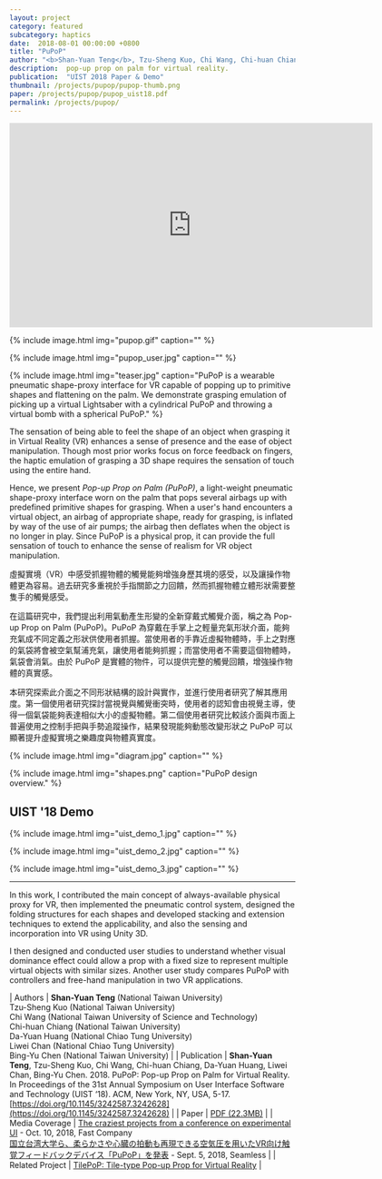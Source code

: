 ```yaml
---
layout: project
category: featured
subcategory: haptics
date:  2018-08-01 00:00:00 +0800
title: "PuPoP"
author: "<b>Shan-Yuan Teng</b>, Tzu-Sheng Kuo, Chi Wang, Chi-huan Chiang, Da-Yuan Huang, Liwei Chan, Bing-Yu Chen"
description:  pop-up prop on palm for virtual reality.
publication:  "UIST 2018 Paper & Demo"
thumbnail: /projects/pupop/pupop-thumb.png
paper: /projects/pupop/pupop_uist18.pdf
permalink: /projects/pupop/
---
```


<div class="video-wrapper">
  <iframe width="640" height="360" src="https://www.youtube.com/embed/UpWDa-jgC-I" frameborder="0" allowfullscreen></iframe>
</div>

{% include image.html
           img="pupop.gif"
           caption="" %}

{% include image.html
           img="pupop_user.jpg"
           caption="" %}

{% include image.html
           img="teaser.jpg"
           caption="PuPoP is a wearable pneumatic shape-proxy interface for VR capable of popping up to primitive shapes and flattening on the palm. We demonstrate grasping emulation of picking up a virtual Lightsaber with a cylindrical PuPoP and throwing a virtual bomb with a spherical PuPoP." %}

The sensation of being able to feel the shape of an object when grasping it in Virtual Reality (VR) enhances a sense of presence and the ease of object manipulation. Though most prior works focus on force feedback on fingers, the haptic emulation of grasping a 3D shape requires the sensation of touch using the entire hand.

Hence, we present _Pop-up Prop on Palm (PuPoP)_, a light-weight pneumatic shape-proxy interface worn on the palm that pops several airbags up with predefined primitive shapes for grasping. When a user's hand encounters a virtual object, an airbag of appropriate shape, ready for grasping, is inflated by way of the use of air pumps; the airbag then deflates when the object is no longer in play. Since PuPoP is a physical prop, it can provide the full sensation of touch to enhance the sense of realism for VR object manipulation.

虛擬實境（VR）中感受抓握物體的觸覺能夠增強身歷其境的感受，以及讓操作物體更為容易。過去研究多重視於手指關節之力回饋，然而抓握物體立體形狀需要整隻手的觸覺感受。

在這篇研究中，我們提出利用氣動產生形變的全新穿戴式觸覺介面，稱之為 Pop-up Prop on Palm (PuPoP)。PuPoP 為穿戴在手掌上之輕量充氣形狀介面，能夠充氣成不同定義之形狀供使用者抓握。當使用者的手靠近虛擬物體時，手上之對應的氣袋將會被空氣幫浦充氣，讓使用者能夠抓握；而當使用者不需要這個物體時，氣袋會消氣。由於 PuPoP 是實體的物件，可以提供完整的觸覺回饋，增強操作物體的真實感。

本研究探索此介面之不同形狀結構的設計與實作，並進行使用者研究了解其應用度。第一個使用者研究探討當視覺與觸覺衝突時，使用者的認知會由視覺主導，使得一個氣袋能夠表達相似大小的虛擬物體。第二個使用者研究比較該介面與市面上普遍使用之控制手把與手勢追蹤操作，結果發現能夠動態改變形狀之 PuPoP 可以顯著提升虛擬實境之樂趣度與物體真實度。

{% include image.html
           img="diagram.jpg"
           caption="" %}

{% include image.html
           img="shapes.png"
           caption="PuPoP design overview." %}

## UIST '18 Demo

{% include image.html
           img="uist_demo_1.jpg"
           caption="" %}
           
{% include image.html
           img="uist_demo_2.jpg"
           caption="" %}
           
{% include image.html
           img="uist_demo_3.jpg"
           caption="" %}

---

In this work, I contributed the main concept of always-available physical proxy for VR, then implemented the pneumatic control system, designed the folding structures for each shapes and developed stacking and extension techniques to extend the applicability, and also the sensing and incorporation into VR using Unity 3D.

I then designed and conducted user studies to understand whether visual dominance effect could allow a prop with a fixed size to represent multiple virtual objects with similar sizes. Another user study compares PuPoP with controllers and free-hand manipulation in two VR applications.

| Authors | **Shan-Yuan Teng** (National Taiwan University)<br>Tzu-Sheng Kuo (National Taiwan University)<br>Chi Wang (National Taiwan University of Science and Technology)<br>Chi-huan Chiang (National Taiwan University)<br>Da-Yuan Huang (National Chiao Tung University)<br>Liwei Chan (National Chiao Tung University)<br>Bing-Yu Chen (National Taiwan University) |
| Publication | **Shan-Yuan Teng**, Tzu-Sheng Kuo, Chi Wang, Chi-huan Chiang, Da-Yuan Huang, Liwei Chan, Bing-Yu Chen. 2018. PuPoP: Pop-up Prop on Palm for Virtual Reality. In Proceedings of the 31st Annual Symposium on User Interface Software and Technology (UIST ‘18). ACM, New York, NY, USA, 5-17. [https://doi.org/10.1145/3242587.3242628](https://doi.org/10.1145/3242587.3242628) |
| Paper | [PDF (22.3MB)](pupop_uist18.pdf) |
| Media Coverage | [The craziest projects from a conference on experimental UI](https://www.fastcompany.com/90247985/the-craziest-projects-from-a-conference-on-experimental-ui) - Oct. 10, 2018, Fast Company <br> [国立台湾大学ら、柔らかさや心臓の拍動も再現できる空気圧を用いたVR向け触覚フィードバックデバイス「PuPoP」を発表](https://shiropen.com/seamless/pupop) - Sept. 5, 2018, Seamless |
| Related Project | [TilePoP: Tile-type Pop-up Prop for Virtual Reality](/projects/tilepop) |
